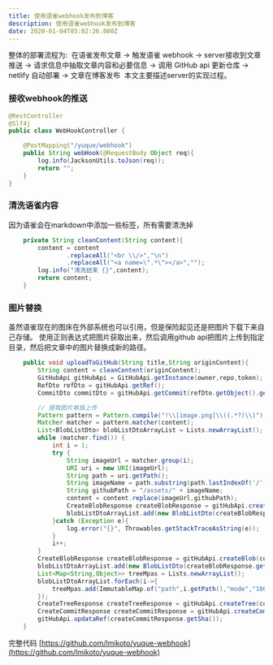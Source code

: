 ```yaml
---
title: 使用语雀webhook发布到博客
description: 使用语雀webhook发布到博客
date: 2020-01-04T05:02:26.000Z
---
```

整体的部署流程为: 
在语雀发布文章 -> 触发语雀 webhook -> server接收到文章推送 -> 请求信息中抽取文章内容和必要信息 -> 调用 GitHub api 更新仓库 -> netlify 自动部署 -> 文章在博客发布 
本文主要描述server的实现过程。


### 接收webhook的推送
```java
@RestController
@Slf4j
public class WebHookController {

    @PostMapping("/yuque/webhook")
    public String webHook(@RequestBody Object req){
        log.info(JacksonUtils.toJson(req));
        return "";
    }
}
```


### 清洗语雀内容
因为语雀会在markdown中添加一些标签，所有需要清洗掉

```java
    private String cleanContent(String content){
        content = content
                .replaceAll("<br \\/>","\n")
                .replaceAll("<a name=\".*\"></a>","");
        log.info("清洗结束 {}",content);
        return content;
    }
```


### 图片替换
虽然语雀现在的图床在外部系统也可以引用，但是保险起见还是把图片下载下来自己存储。
使用正则表达式把图片获取出来，然后调用github api把图片上传到指定目录，然后把文章中的图片替换成新的路径。

```java
    public void uploadToGitHub(String title,String originContent){
        String content = cleanContent(originContent);
        GitHubApi gitHubApi = GitHubApi.getInstance(owner,repo,token);
        RefDto refDto = gitHubApi.getRef();
        CommitDto commitDto = gitHubApi.getCommit(refDto.getObject().getSha());

        // 提取图片单独上传
        Pattern pattern = Pattern.compile("!\\[image.png]\\((.*?)\\)");
        Matcher matcher = pattern.matcher(content);
        List<BlobListDto> blobListDtoArrayList = Lists.newArrayList();
        while (matcher.find()) {
            int i = 1;
            try {
                String imageUrl = matcher.group(i);
                URI uri = new URI(imageUrl);
                String path = uri.getPath();
                String imageName = path.substring(path.lastIndexOf('/') + 1);
                String githubPath = "/assets/" + imageName;
                content = content.replace(imageUrl,githubPath);
                CreateBlobResponse createBlobResponse = gitHubApi.createBlob(Base64Utils.getImageStrFromUrl(imageUrl),"base64");
                blobListDtoArrayList.add(new BlobListDto(createBlobResponse.getSha(),githubPath));
            }catch (Exception e){
                log.error("{}", Throwables.getStackTraceAsString(e));
            }
            i++;
        }
        CreateBlobResponse createBlobResponse = gitHubApi.createBlob(content,"utf-8");
        blobListDtoArrayList.add(new BlobListDto(createBlobResponse.getSha(),"content/blog/" + title  + ".md"));
        List<Map<String,Object>> treeMpas = Lists.newArrayList();
        blobListDtoArrayList.forEach(i->{
            treeMpas.add(ImmutableMap.of("path",i.getPath(),"mode","100644","type","blob","sha",i.getSha()));
        });
        CreateTreeResponse createTreeResponse = gitHubApi.createTree(commitDto.getTree().getSha(),treeMpas);
        CreateCommitResponse createCommitResponse = gitHubApi.createCommit(refDto.getObject().getSha(),createTreeResponse.getSha());
        gitHubApi.updataRef(createCommitResponse.getSha());
    }
```



完整代码 [https://github.com/lmikoto/yuque-webhook](https://github.com/lmikoto/yuque-webhook)

